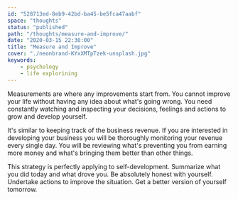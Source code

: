 ```yaml
---
id: "528713ed-8eb9-42bd-ba45-be5fca47aabf"
space: "thoughts"
status: "published"
path: "/thoughts/measure-and-improve/"
date: "2020-03-15 22:30:00"
title: "Measure and Improve"
cover: "./neonbrand-KYxXMTpTzek-unsplash.jpg"
keywords:
    - psychology
    - life explorining
---
```


Measurements are where any improvements start from. You cannot improve your life without having any idea about what's going wrong. You need constantly watching and inspecting your decisions, feelings and actions to grow and develop yourself.

It's similar to keeping track of the business revenue. If you are interested in developing your business you will be thoroughly monitoring your revenue every single day. You will be reviewing what's preventing you from earning more money and what's bringing them better than other things.

This strategy is perfectly applying to self-development. Summarize what you did today and what drove you. Be absolutely honest with yourself. Undertake actions to improve the situation. Get a better version of yourself tomorrow.
